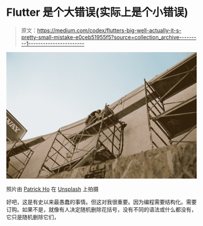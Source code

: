 # Flutter 是个大错误(实际上是个小错误)

> 原文：<https://medium.com/codex/flutters-big-well-actually-it-s-pretty-small-mistake-e0ceb51955f5?source=collection_archive---------1----------------------->

![](img/bb10a546d2db6e1da2015109baba94df.png)

照片由 [Patrick Ho](https://unsplash.com/@phofilmfan?utm_source=medium&utm_medium=referral) 在 [Unsplash](https://unsplash.com?utm_source=medium&utm_medium=referral) 上拍摄

好吧，这是有史以来最愚蠢的事情。但这对我很重要。因为编程需要结构化。需要订购。如果不是，就像有人决定随机删除花括号，没有不同的语法或什么都没有，它只是随机删除它们，